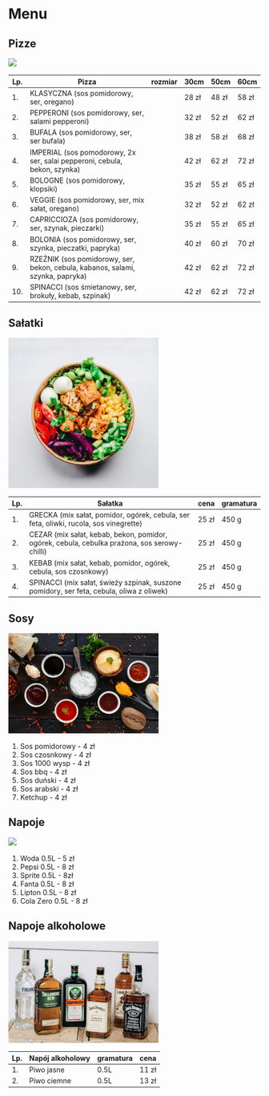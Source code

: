 # Menu

## Pizze

<img src = "img/aurelien-lemasson-theobald-x00CzBt4Dfk-unsplash.jpg" width = 300 >

|Lp.|Pizza                                                                            |rozmiar | 30cm | 50cm | 60cm |
|---|---------------------------------------------------------------------------------|--------|------|------|------|
|1. |KLASYCZNA (sos pomidorowy, ser, oregano)                                         |        |28 zł |48 zł |58 zł |
|2. |PEPPERONI (sos pomidorowy, ser, salami pepperoni)                                |        |32 zł |52 zł |62 zł |
|3. |BUFALA (sos pomidorowy, ser, ser bufala)                                         |        |38 zł |58 zł |68 zł |
|4. |IMPERIAL (sos pomodorowy, 2x ser, salai pepperoni, cebula, bekon, szynka)        |        |42 zł |62 zł |72 zł |
|5. |BOLOGNE (sos pomidorowy, klopsiki)                                               |        |35 zł |55 zł |65 zł | 
|6. |VEGGIE (sos pomidorowy, ser, mix sałat, oregano)                                 |        |32 zł |52 zł |62 zł |
|7. |CAPRICCIOZA (sos pomidorowy, ser, szynak, pieczarki)                             |        |35 zł |55 zł |65 zł |
|8. |BOLONIA (sos pomidorowy, ser, szynka, pieczatki, papryka)                        |        |40 zł |60 zł |70 zł |
|9. |RZEŹNIK (sos pomidorowy, ser, bekon, cebula, kabanos, salami, szynka, papryka)   |        |42 zł |62 zł |72 zł |
|10.|SPINACCI (sos śmietanowy, ser, brokuły, kebab, szpinak)                          |        |42 zł |62 zł |72 zł |

## Sałatki

<img src = "img/anh-nguyen-kcA-c3f_3FE-unsplash.jpg" width = 300>

|Lp.|Sałatka                                                                                      |cena     |gramatura|
|---|---------------------------------------------------------------------------------------------|---------|---------|
|1. |GRECKA (mix sałat, pomidor, ogórek, cebula, ser feta, oliwki, rucola, sos vinegrette)        | 25 zł   |  450 g  |
|2. |CEZAR (mix sałat, kebab, bekon, pomidor, ogórek, cebula, cebulka prażona, sos serowy-chilli) | 25 zł   |  450 g  |
|3. |KEBAB (mix sałat, kebab, pomidor, ogórek, cebula, sos czosnkowy)                             | 25 zł   |  450 g  |
|4. |SPINACCI (mix sałat, świeży szpinak, suszone pomidory, ser feta, cebula, oliwa z oliwek)     | 25 zł   |  450 g  |

## Sosy

<img src = "img/victoria-shes-XhJsHDEn5Xo-unsplash.jpg" width = 300>

1. Sos pomidorowy - 4 zł
2. Sos czosnkowy - 4 zł
3. Sos 1000 wysp - 4 zł
4. Sos bbq - 4 zł
5. Sos duński - 4 zł
6. Sos arabski - 4 zł
7. Ketchup - 4 zł

## Napoje

<img src = "img/nathan-dumlao-vRDsrwOl_G4-unsplash.jpg" width = 200>

1. Woda 0.5L - 5 zł
2. Pepsi 0.5L - 8 zł
3. Sprite 0.5L - 8zł
4. Fanta 0.5L - 8 zł
5. Lipton 0.5L - 8 zł
6. Cola Zero 0.5L - 8 zł

## Napoje alkoholowe

<img src = "img/tinywow_victoria-priessnitz-1Tm2TTy0U1M-unsplash_56745659.jpg" width = 300>

|Lp. |Napój alkoholowy |gramatura |cena  |
|----|-----------------|----------|------|
|1.  |Piwo jasne       |0.5L      |11 zł |
|2.  |Piwo ciemne      |0.5L      |13 zł |

